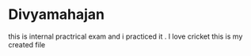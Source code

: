 # Divyamahajan
this is internal practrical exam
and i practiced it .
l love cricket
this is my created file
